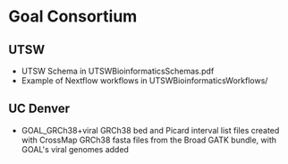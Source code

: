 # Goal Consortium


## UTSW

- UTSW Schema in UTSWBioinformaticsSchemas.pdf
- Example of Nextflow workflows in UTSWBioinformaticsWorkflows/

## UC Denver

- GOAL_GRCh38+viral
	GRCh38 bed and Picard interval list files created with CrossMap
	GRCh38 fasta files from the Broad GATK bundle, with GOAL's viral genomes added